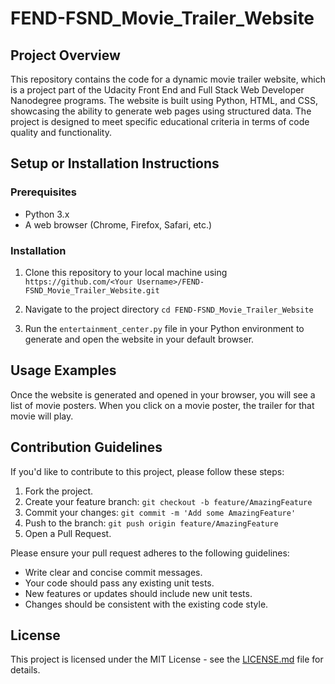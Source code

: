 # FEND-FSND_Movie_Trailer_Website

## Project Overview

This repository contains the code for a dynamic movie trailer website, which is a project part of the Udacity Front End and Full Stack Web Developer Nanodegree programs. The website is built using Python, HTML, and CSS, showcasing the ability to generate web pages using structured data. The project is designed to meet specific educational criteria in terms of code quality and functionality.

## Setup or Installation Instructions

### Prerequisites

- Python 3.x
- A web browser (Chrome, Firefox, Safari, etc.)

### Installation

1. Clone this repository to your local machine using `https://github.com/<Your Username>/FEND-FSND_Movie_Trailer_Website.git`

2. Navigate to the project directory `cd FEND-FSND_Movie_Trailer_Website`

3. Run the `entertainment_center.py` file in your Python environment to generate and open the website in your default browser.

## Usage Examples

Once the website is generated and opened in your browser, you will see a list of movie posters. When you click on a movie poster, the trailer for that movie will play.

## Contribution Guidelines

If you'd like to contribute to this project, please follow these steps:

1. Fork the project.
2. Create your feature branch: `git checkout -b feature/AmazingFeature`
3. Commit your changes: `git commit -m 'Add some AmazingFeature'`
4. Push to the branch: `git push origin feature/AmazingFeature`
5. Open a Pull Request.

Please ensure your pull request adheres to the following guidelines:

- Write clear and concise commit messages.
- Your code should pass any existing unit tests.
- New features or updates should include new unit tests.
- Changes should be consistent with the existing code style.

## License

This project is licensed under the MIT License - see the [LICENSE.md](LICENSE.md) file for details.